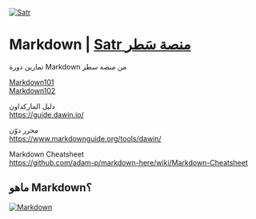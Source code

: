 [![Satr](https://satr.codes/assets/images/logo.svg)](https://satr.codes)
# Markdown | [Satr منصة سَطر](https://satr.codes/)
تمارين دورة Markdown من منصة سطر  

[Markdown101](https://satr.codes/courses/mearAaYiwE/view)  
[Markdown102](https://satr.codes/courses/yFGAUKQkYM/view)


دليل الماركداون  
https://guide.dawin.io/

محرر دوّن  
https://www.markdownguide.org/tools/dawin/

Markdown Cheatsheet  
https://github.com/adam-p/markdown-here/wiki/Markdown-Cheatsheet

## ماهو Markdown؟
[![Markdown](https://pbs.twimg.com/media/Fpu4wHoXsAACfv8?format=jpg)](https://twitter.com/TuwaiqAcademy/status/1629210051671117824/)
